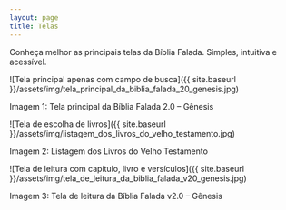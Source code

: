```yaml
---
layout: page
title: Telas
---
```


Conheça melhor as principais telas da Bíblia Falada. Simples, intuitiva e acessível. 

![Tela principal apenas com campo de busca]({{ site.baseurl }}/assets/img/tela_principal_da_biblia_falada_20_genesis.jpg)

Imagem 1: Tela principal da Bíblia Falada 2.0 – Gênesis

![Tela de escolha de livros]({{ site.baseurl }}/assets/img/listagem_dos_livros_do_velho_testamento.jpg)

Imagem 2: Listagem dos Livros do Velho Testamento

![Tela de leitura com capítulo, livro e versículos]({{ site.baseurl }}/assets/img/tela_de_leitura_da_biblia_falada_v20_genesis.jpg)

Imagem 3: Tela de leitura da Bíblia Falada v2.0 – Gênesis
